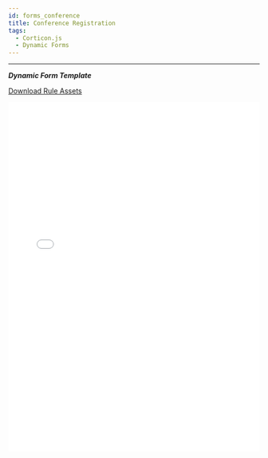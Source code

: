 ```yaml
---
id: forms_conference
title: Conference Registration
tags:
  - Corticon.js
  - Dynamic Forms
---
```


---

_**Dynamic Form Template**_

[Download Rule Assets
](https://minhaskamal.github.io/DownGit/#/home?url=https://github.com/corticon/templates/blob/main//form-templates/Conference-Registration/Rule%20Assets.zip)

<iframe width="100%" height="700" src="//jsfiddle.net/salmelinovitz/qekvb9rw/4/embedded/result/" allowfullscreen="allowfullscreen" allowpaymentrequest frameborder="0"></iframe>